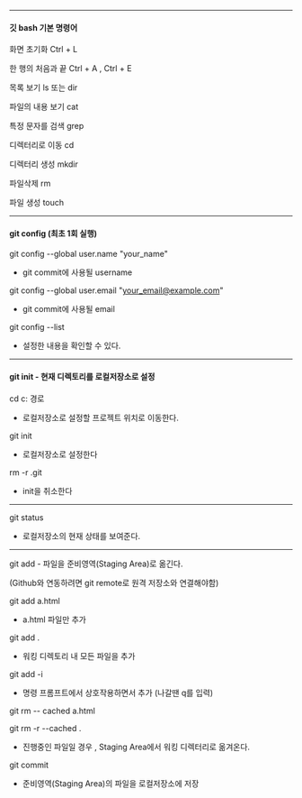 

---

#### 깃 bash 기본 명령어 

화면 초기화 Ctrl + L

한 행의 처음과 끝  Ctrl + A , Ctrl + E

목록 보기 ls 또는 dir

파일의 내용 보기  cat

특정 문자를 검색 grep

디렉터리로 이동 cd

디렉터리 생성 mkdir

파일삭제 rm

파일 생성 touch

---

#### git config (최초 1회 실행)

git config --global user.name "your_name"  

- git commit에 사용될 username

git config --global user.email "your_email@example.com"

- git commit에 사용될 email

git config --list

- 설정한 내용을 확인할 수 있다.

---

#### git init - 현재 디렉토리를 로컬저장소로 설정

cd c: 경로

- 로컬저장소로 설정할 프로젝트 위치로 이동한다.

git init 

- 로컬저장소로 설정한다

rm -r .git

- init을 취소한다

---

git status

- 로컬저장소의 현재 상태를 보여준다.

---

git add - 파일을 준비영역(Staging Area)로 옮긴다. 

(Github와 연동하려면 git remote로 원격 저장소와 연결해야함)

git add a.html

- a.html 파일만 추가

git add . 

- 워킹 디렉토리 내 모든 파일을 추가

git add -i 

- 명령 프롬프트에서 상호작용하면서 추가  (나갈땐 q를 입력)

git rm -- cached a.html

git rm -r --cached .

- 진행중인 파일일 경우 , Staging Area에서 워킹 디렉터리로 옮겨온다.

git commit

- 준비영역(Staging Area)의 파일을 로컬저장소에 저장



